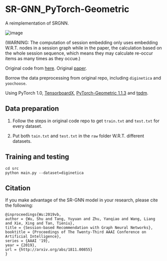 # SR-GNN_PyTorch-Geometric

A reimplementation of SRGNN. 

![image](https://github.com/RuihongQiu/SR-GNN_PyTorch-Geometric/raw/master/Results.PNG)

(WARNING: The computation of session embedding only uses embedding W.R.T. nodes in a session graph while in the paper, the calculation based on the whole session sequence, which means they may calculate re-occur items as many times as they occue.)

Original code from [here](https://github.com/CRIPAC-DIG/SR-GNN). Original [paper](https://arxiv.org/abs/1811.00855).

Borrow the data preprocessing from original repo, including `diginetica` and `yoochoose`.

Using PyTorch 1.0, [TensorboardX](https://github.com/lanpa/tensorboardX), [PyTorch-Geometric 1.1.3](https://github.com/rusty1s/pytorch_geometric) and [tqdm](https://github.com/tqdm/tqdm).

## Data preparation

1) Follow the steps in original code repo to get `train.txt` and `test.txt` for every dataset.

2) Put both `tain.txt` and `test.txt` in the `raw` folder W.R.T. different datasets.

## Training and testing

    cd src
    python main.py --dataset=diginetica

## Citation

If you make advantage of the SR-GNN model in your research, please cite the following:

    @inproceedings{Wu:2019vb,
    author = {Wu, Shu and Tang, Yuyuan and Zhu, Yanqiao and Wang, Liang and Xie, Xing and Tan, Tieniu},
	title = {Session-based Recommendation with Graph Neural Networks},
	booktitle = {Proceedings of The Twenty-Third AAAI Conference on Artificial Intelligence},
	series = {AAAI '19},
	year = {2019},
	url = {http://arxiv.org/abs/1811.00855}
    }

